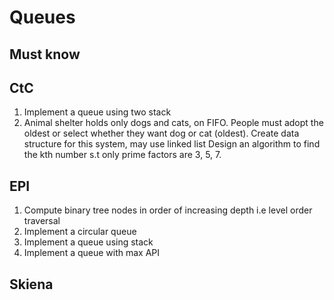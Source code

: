 # Queues



## Must know


## CtC

1. Implement a queue using two stack
2. Animal shelter holds only dogs and cats, on FIFO. People must adopt the oldest or select whether they want dog or cat (oldest). Create data structure for this system, may use linked list
Design an algorithm to find the kth number s.t only prime factors are 3, 5, 7. 


## EPI
1. Compute binary tree nodes in order of increasing depth i.e level order traversal
2. Implement a circular queue
3. Implement a queue using stack
4. Implement a queue with max API

## Skiena
